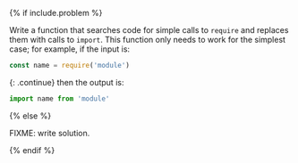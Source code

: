 {% if include.problem %}

Write a function that searches code for simple calls to `require`
and replaces them with calls to `import`.
This function only needs to work for the simplest case;
for example, if the input is:

```js
const name = require('module')
```

{: .continue}
then the output is:

```js
import name from 'module'
```

{% else %}

FIXME: write solution.

{% endif %}
